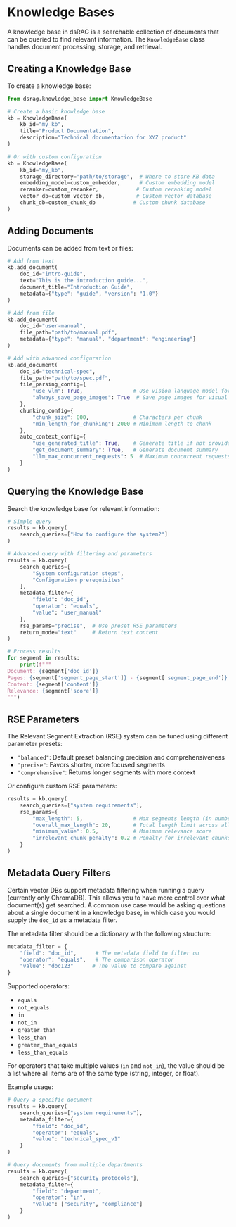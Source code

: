 # Knowledge Bases

A knowledge base in dsRAG is a searchable collection of documents that can be queried to find relevant information. The `KnowledgeBase` class handles document processing, storage, and retrieval.

## Creating a Knowledge Base

To create a knowledge base:

```python
from dsrag.knowledge_base import KnowledgeBase

# Create a basic knowledge base
kb = KnowledgeBase(
    kb_id="my_kb",
    title="Product Documentation",
    description="Technical documentation for XYZ product"
)

# Or with custom configuration
kb = KnowledgeBase(
    kb_id="my_kb",
    storage_directory="path/to/storage",  # Where to store KB data
    embedding_model=custom_embedder,      # Custom embedding model
    reranker=custom_reranker,            # Custom reranking model
    vector_db=custom_vector_db,          # Custom vector database
    chunk_db=custom_chunk_db            # Custom chunk database
)
```

## Adding Documents

Documents can be added from text or files:

```python
# Add from text
kb.add_document(
    doc_id="intro-guide",
    text="This is the introduction guide...",
    document_title="Introduction Guide",
    metadata={"type": "guide", "version": "1.0"}
)

# Add from file
kb.add_document(
    doc_id="user-manual",
    file_path="path/to/manual.pdf",
    metadata={"type": "manual", "department": "engineering"}
)

# Add with advanced configuration
kb.add_document(
    doc_id="technical-spec",
    file_path="path/to/spec.pdf",
    file_parsing_config={
        "use_vlm": True,                # Use vision language model for PDFs
        "always_save_page_images": True  # Save page images for visual content
    },
    chunking_config={
        "chunk_size": 800,              # Characters per chunk
        "min_length_for_chunking": 2000 # Minimum length to chunk
    },
    auto_context_config={
        "use_generated_title": True,    # Generate title if not provided
        "get_document_summary": True,   # Generate document summary
        "llm_max_concurrent_requests": 5  # Maximum concurrent requests
    }
)
```

## Querying the Knowledge Base

Search the knowledge base for relevant information:

```python
# Simple query
results = kb.query(
    search_queries=["How to configure the system?"]
)

# Advanced query with filtering and parameters
results = kb.query(
    search_queries=[
        "System configuration steps",
        "Configuration prerequisites"
    ],
    metadata_filter={
        "field": "doc_id",
        "operator": "equals",
        "value": "user_manual"
    },
    rse_params="precise",  # Use preset RSE parameters
    return_mode="text"     # Return text content
)

# Process results
for segment in results:
    print(f"""
Document: {segment['doc_id']}
Pages: {segment['segment_page_start']} - {segment['segment_page_end']}
Content: {segment['content']}
Relevance: {segment['score']}
""")
```

## RSE Parameters

The Relevant Segment Extraction (RSE) system can be tuned using different parameter presets:
- `"balanced"`: Default preset balancing precision and comprehensiveness
- `"precise"`: Favors shorter, more focused segments
- `"comprehensive"`: Returns longer segments with more context

Or configure custom RSE parameters:
```python
results = kb.query(
    search_queries=["system requirements"],
    rse_params={
        "max_length": 5,                # Max segments length (in number of chunks)
        "overall_max_length": 20,       # Total length limit across all segments (in number of chunks)
        "minimum_value": 0.5,           # Minimum relevance score
        "irrelevant_chunk_penalty": 0.2 # Penalty for irrelevant chunks in a segment - higher penalty leads to shorter segments
    }
)
```

## Metadata Query Filters

Certain vector DBs support metadata filtering when running a query (currently only ChromaDB). This allows you to have more control over what document(s) get searched. A common use case would be asking questions about a single document in a knowledge base, in which case you would supply the `doc_id` as a metadata filter.

The metadata filter should be a dictionary with the following structure:

```python
metadata_filter = {
    "field": "doc_id",      # The metadata field to filter on
    "operator": "equals",   # The comparison operator
    "value": "doc123"      # The value to compare against
}
```

Supported operators:
- `equals`
- `not_equals` 
- `in`
- `not_in`
- `greater_than`
- `less_than`
- `greater_than_equals`
- `less_than_equals`

For operators that take multiple values (`in` and `not_in`), the value should be a list where all items are of the same type (string, integer, or float).

Example usage:
```python
# Query a specific document
results = kb.query(
    search_queries=["system requirements"],
    metadata_filter={
        "field": "doc_id",
        "operator": "equals",
        "value": "technical_spec_v1"
    }
)

# Query documents from multiple departments
results = kb.query(
    search_queries=["security protocols"],
    metadata_filter={
        "field": "department",
        "operator": "in", 
        "value": ["security", "compliance"]
    }
)
```